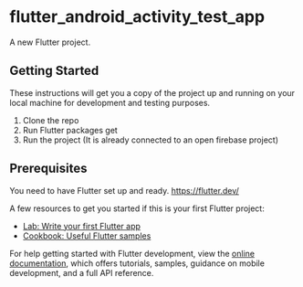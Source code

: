 # flutter_android_activity_test_app

A new Flutter project.

## Getting Started

These instructions will get you a copy of the project up and running on your local machine for development and testing purposes. 

1. Clone the repo
2. Run Flutter packages get
3. Run the project (It is already connected to an open firebase project)

## Prerequisites

You need to have Flutter set up and ready. https://flutter.dev/

A few resources to get you started if this is your first Flutter project:

- [Lab: Write your first Flutter app](https://docs.flutter.dev/get-started/codelab)
- [Cookbook: Useful Flutter samples](https://docs.flutter.dev/cookbook)

For help getting started with Flutter development, view the
[online documentation](https://docs.flutter.dev/), which offers tutorials,
samples, guidance on mobile development, and a full API reference.

